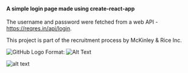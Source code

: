 #### A simple login page made using create-react-app

The username and password were fetched from a web API  - https://reqres.in/api/login.

This project is part of the recruitment process by McKinley & Rice Inc.

![GitHub Logo]("/public/ss.png")
Format: ![Alt Text](url)

![alt text]("/public/ss.png")

